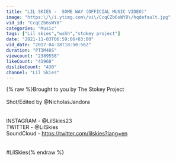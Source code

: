 ```yaml
---
title: "LIL SKIES -  SOME WAY (OFFICIAL MUSIC VIDEO)"
image: "https:\/\/i.ytimg.com\/vi\/CcqCZb6sWY8\/hqdefault.jpg"
vid_id: "CcqCZb6sWY8"
categories: "Music"
tags: ["Lil skies","wshh","stokey project"]
date: "2021-11-03T06:59:06+03:00"
vid_date: "2017-04-18T18:50:56Z"
duration: "PT3M48S"
viewcount: "2389558"
likeCount: "41968"
dislikeCount: "430"
channel: "Lil Skies"
---
```

{% raw %}Brought to you by The Stokey Project<br /><br />Shot/Edited by @NicholasJandora<br /><br /><br />INSTAGRAM - @LilSkies23<br />TWITTER - @LilSkies<br />SoundCloud - <a rel="nofollow" target="blank" href="https://twitter.com/lilskies?lang=en">https://twitter.com/lilskies?lang=en</a><br /><br /><br />#LilSkies{% endraw %}
